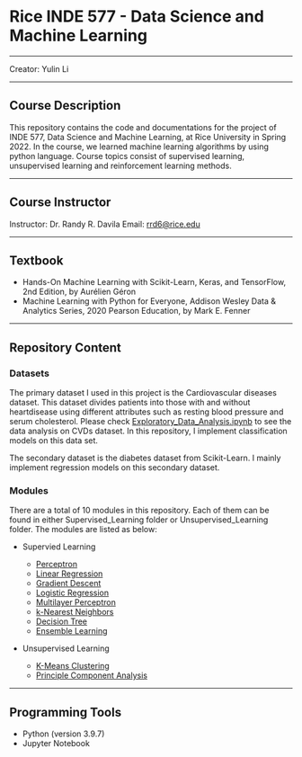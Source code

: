 # Rice INDE 577 - Data Science and Machine Learning

---

Creator: Yulin Li

---

## Course Description

This repository contains the code and documentations for the project of INDE 577, Data Science and Machine Learning, at Rice University in Spring 2022. In the course, we learned machine learning algorithms by using python language. Course topics consist of supervised learning, unsupervised learning and reinforcement learning methods.

---

## Course Instructor

Instructor: Dr. Randy R. Davila
Email: rrd6@rice.edu

---

## Textbook
- Hands-On Machine Learning with Scikit-Learn, Keras, and TensorFlow, 2nd Edition, by Aurélien Géron
- Machine Learning with Python for Everyone, Addison Wesley Data & Analytics Series, 2020 Pearson Education, by Mark E. Fenner

--- 

## Repository Content

### Datasets

The primary dataset I used in this project is the Cardiovascular diseases dataset. This dataset divides patients into those with and without heartdisease using different attributes such as resting blood pressure and serum cholesterol. Please check [Exploratory_Data_Analysis.ipynb]('') to see the data analysis on CVDs dataset. In this repository, I implement classification models on this data set.

The secondary dataset is the diabetes dataset from Scikit-Learn. I mainly implement regression models on this secondary dataset.

### Modules 

There are a total of 10 modules in this repository. Each of them can be found in either Supervised_Learning folder or Unsupervised_Learning folder. The modules are listed as below: 

- Supervied Learning
    - [Perceptron]()
    - [Linear Regression]()
    - [Gradient Descent]()
    - [Logistic Regression]()
    - [Multilayer Perceptron]()
    - [k-Nearest Neighbors]()
    - [Decision Tree]()
    - [Ensemble Learning]()

- Unsupervised Learning
    - [K-Means Clustering]()
    - [Principle Component Analysis]()

---

## Programming Tools
- Python (version 3.9.7)
- Jupyter Notebook








